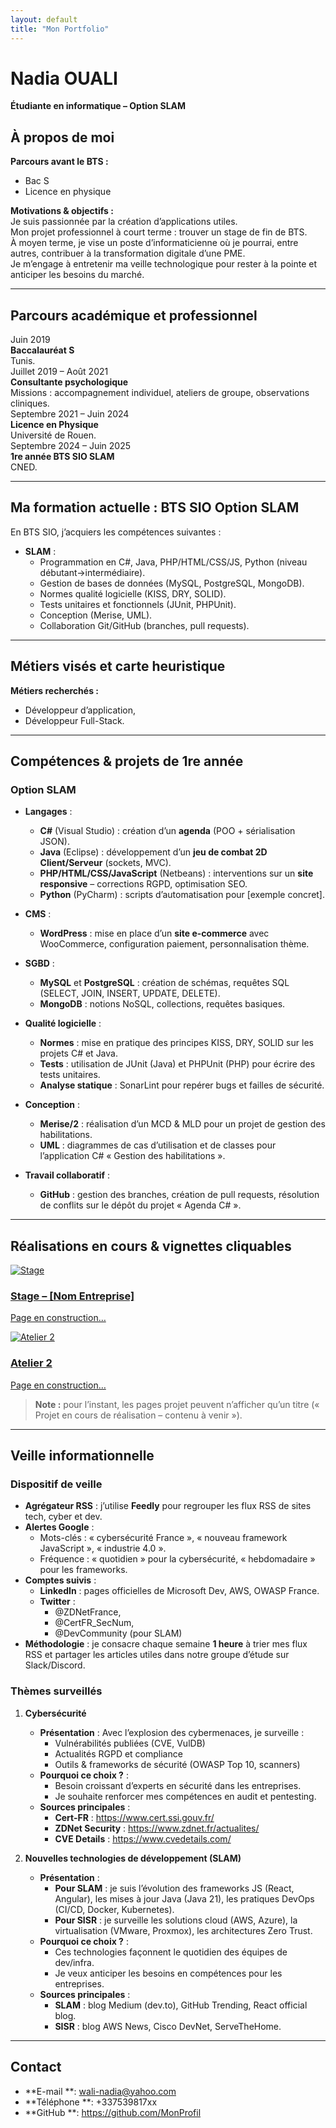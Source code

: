 ```yaml
---
layout: default
title: "Mon Portfolio"
---
```


# Nadia OUALI
**Étudiante en informatique – Option SLAM**  

## À propos de moi
**Parcours avant le BTS :**  
- Bac S
- Licence en physique

**Motivations & objectifs :**  
Je suis passionnée par la création d’applications utiles.  
Mon projet professionnel à court terme : trouver un stage de fin de BTS.  
À moyen terme, je vise un poste d’informaticienne où je pourrai, entre autres, contribuer à la transformation digitale d’une PME.  
Je m’engage à entretenir ma veille technologique pour rester à la pointe et anticiper les besoins du marché.

---

## Parcours académique et professionnel

<div class="timeline">
  <!-- Étape 1 : Bac -->
  <div class="timeline-event">
    <div class="timeline-date">Juin 2019</div>
    <div class="timeline-content">
      <strong>Baccalauréat S</strong><br>
      Tunis.
    </div>
  </div>

  <!-- Étape 2 : Consultante psychologique -->
  <div class="timeline-event">
    <div class="timeline-date">Juillet 2019 – Août 2021</div>
    <div class="timeline-content">
      <strong>Consultante psychologique</strong><br>
      Missions : accompagnement individuel, ateliers de groupe, observations cliniques.
    </div>
  </div>

  <!-- Étape 3 : Licence Physique -->
  <div class="timeline-event">
    <div class="timeline-date">Septembre 2021 – Juin 2024</div>
    <div class="timeline-content">
      <strong>Licence en Physique</strong><br>
      Université de Rouen.
    </div>
  </div>

  <!-- Étape 4 : 1re année BTS SIO -->
  <div class="timeline-event">
    <div class="timeline-date">Septembre 2024 – Juin 2025</div>
    <div class="timeline-content">
      <strong>1re année BTS SIO SLAM</strong><br>
      CNED.
    </div>
  </div>
</div>

---

## Ma formation actuelle : BTS SIO Option SLAM
En BTS SIO, j’acquiers les compétences suivantes :
- **SLAM** :
  - Programmation en C#, Java, PHP/HTML/CSS/JS, Python (niveau débutant→intermédiaire).
  - Gestion de bases de données (MySQL, PostgreSQL, MongoDB).
  - Normes qualité logicielle (KISS, DRY, SOLID).
  - Tests unitaires et fonctionnels (JUnit, PHPUnit).
  - Conception (Merise, UML).
  - Collaboration Git/GitHub (branches, pull requests).

---

## Métiers visés et carte heuristique

**Métiers recherchés :**
- Développeur d’application,
- Développeur Full-Stack.

---

## Compétences & projets de 1re année

### Option SLAM
- **Langages** :
  - **C#** (Visual Studio) : création d’un **agenda** (POO + sérialisation JSON).
  - **Java** (Eclipse) : développement d’un **jeu de combat 2D Client/Serveur** (sockets, MVC).
  - **PHP/HTML/CSS/JavaScript** (Netbeans) : interventions sur un **site responsive** – corrections RGPD, optimisation SEO.
  - **Python** (PyCharm) : scripts d’automatisation pour [exemple concret].

- **CMS** :
  - **WordPress** : mise en place d’un **site e-commerce** avec WooCommerce, configuration paiement, personnalisation thème.

- **SGBD** :
  - **MySQL** et **PostgreSQL** : création de schémas, requêtes SQL (SELECT, JOIN, INSERT, UPDATE, DELETE).
  - **MongoDB** : notions NoSQL, collections, requêtes basiques.

- **Qualité logicielle** :
  - **Normes** : mise en pratique des principes KISS, DRY, SOLID sur les projets C# et Java.
  - **Tests** : utilisation de JUnit (Java) et PHPUnit (PHP) pour écrire des tests unitaires.
  - **Analyse statique** : SonarLint pour repérer bugs et failles de sécurité.

- **Conception** :
  - **Merise/2** : réalisation d’un MCD & MLD pour un projet de gestion des habilitations.
  - **UML** : diagrammes de cas d’utilisation et de classes pour l’application C# « Gestion des habilitations ».

- **Travail collaboratif** :
  - **GitHub** : gestion des branches, création de pull requests, résolution de conflits sur le dépôt du projet « Agenda C# ».

---

## Réalisations en cours & vignettes cliquables

<div class="projects-grid">
  <!-- Vignette Stage -->
  <div class="project-card">
    <a href="URL_PAGE_PROJET_STAGE">
      <img src="chemin/vers/icône_stage.jpg" alt="Stage" class="project-thumb">
      <h3>Stage – [Nom Entreprise]</h3>
      <p>Page en construction…</p>
    </a>
  </div>

  <!-- Vignette Atelier 2 -->
  <div class="project-card">
    <a href="URL_PAGE_PROJET_ATELIER2">
      <img src="chemin/vers/icône_atelier2.jpg" alt="Atelier 2" class="project-thumb">
      <h3>Atelier 2</h3>
      <p>Page en construction…</p>
    </a>
  </div>
</div>

> **Note :** pour l’instant, les pages projet peuvent n’afficher qu’un titre (« Projet en cours de réalisation – contenu à venir »).

---

## Veille informationnelle

### Dispositif de veille
- **Agrégateur RSS** : j’utilise **Feedly** pour regrouper les flux RSS de sites tech, cyber et dev.  
- **Alertes Google** :
  - Mots-clés : « cybersécurité France », « nouveau framework JavaScript », « industrie 4.0 ».
  - Fréquence : « quotidien » pour la cybersécurité, « hebdomadaire » pour les frameworks.
- **Comptes suivis** :
  - **LinkedIn** : pages officielles de Microsoft Dev, AWS, OWASP France.
  - **Twitter** :
    - @ZDNetFrance,
    - @CertFR_SecNum,
    - @DevCommunity (pour SLAM)
- **Méthodologie** : je consacre chaque semaine **1 heure** à trier mes flux RSS et partager les articles utiles dans notre groupe d’étude sur Slack/Discord.

### Thèmes surveillés

1. **Cybersécurité**
   - **Présentation** : Avec l’explosion des cybermenaces, je surveille :
     - Vulnérabilités publiées (CVE, VulDB)
     - Actualités RGPD et compliance
     - Outils & frameworks de sécurité (OWASP Top 10, scanners)
   - **Pourquoi ce choix ?** :
     - Besoin croissant d’experts en sécurité dans les entreprises.
     - Je souhaite renforcer mes compétences en audit et pentesting.
   - **Sources principales** :
     - **Cert-FR** : https://www.cert.ssi.gouv.fr/
     - **ZDNet Security** : https://www.zdnet.fr/actualites/
     - **CVE Details** : https://www.cvedetails.com/

2. **Nouvelles technologies de développement (SLAM)**
   - **Présentation** :
     - **Pour SLAM** : je suis l’évolution des frameworks JS (React, Angular), les mises à jour Java (Java 21), les pratiques DevOps (CI/CD, Docker, Kubernetes).
     - **Pour SISR** : je surveille les solutions cloud (AWS, Azure), la virtualisation (VMware, Proxmox), les architectures Zero Trust.
   - **Pourquoi ce choix ?** :
     - Ces technologies façonnent le quotidien des équipes de dev/infra.
     - Je veux anticiper les besoins en compétences pour les entreprises.
   - **Sources principales** :
     - **SLAM** : blog Medium (dev.to), GitHub Trending, React official blog.
     - **SISR** : blog AWS News, Cisco DevNet, ServeTheHome.

---

## Contact

- **E-mail **: wali-nadia@yahoo.com  
- **Téléphone **: +337539817xx  
- **GitHub **: https://github.com/MonProfil 

